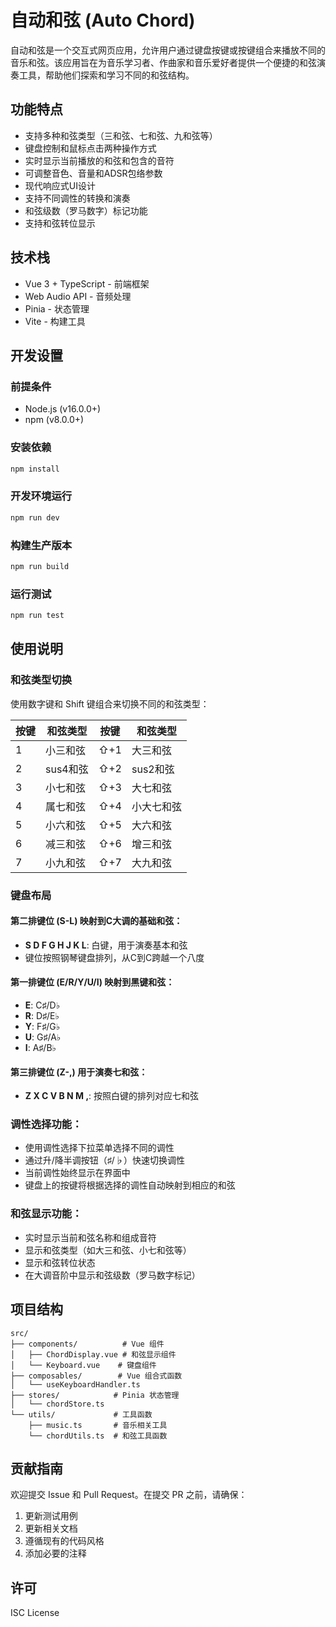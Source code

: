 # 自动和弦 (Auto Chord)

自动和弦是一个交互式网页应用，允许用户通过键盘按键或按键组合来播放不同的音乐和弦。该应用旨在为音乐学习者、作曲家和音乐爱好者提供一个便捷的和弦演奏工具，帮助他们探索和学习不同的和弦结构。

## 功能特点

- 支持多种和弦类型（三和弦、七和弦、九和弦等）
- 键盘控制和鼠标点击两种操作方式
- 实时显示当前播放的和弦和包含的音符
- 可调整音色、音量和ADSR包络参数
- 现代响应式UI设计
- 支持不同调性的转换和演奏
- 和弦级数（罗马数字）标记功能
- 支持和弦转位显示

## 技术栈

- Vue 3 + TypeScript - 前端框架
- Web Audio API - 音频处理
- Pinia - 状态管理
- Vite - 构建工具

## 开发设置

### 前提条件

- Node.js (v16.0.0+)
- npm (v8.0.0+)

### 安装依赖

```bash
npm install
```

### 开发环境运行

```bash
npm run dev
```

### 构建生产版本

```bash
npm run build
```

### 运行测试

```bash
npm run test
```

## 使用说明

### 和弦类型切换

使用数字键和 Shift 键组合来切换不同的和弦类型：

| 按键 | 和弦类型 | 按键 | 和弦类型 |
|------|----------|------|----------|
| 1 | 小三和弦 | ⇧+1 | 大三和弦 |
| 2 | sus4和弦 | ⇧+2 | sus2和弦 |
| 3 | 小七和弦 | ⇧+3 | 大七和弦 |
| 4 | 属七和弦 | ⇧+4 | 小大七和弦 |
| 5 | 小六和弦 | ⇧+5 | 大六和弦 |
| 6 | 减三和弦 | ⇧+6 | 增三和弦 |
| 7 | 小九和弦 | ⇧+7 | 大九和弦 |

### 键盘布局

#### 第二排键位 (S-L) 映射到C大调的基础和弦：
- **S D F G H J K L**: 白键，用于演奏基本和弦
- 键位按照钢琴键盘排列，从C到C跨越一个八度

#### 第一排键位 (E/R/Y/U/I) 映射到黑键和弦：
- **E**: C♯/D♭
- **R**: D♯/E♭
- **Y**: F♯/G♭
- **U**: G♯/A♭
- **I**: A♯/B♭

#### 第三排键位 (Z-,) 用于演奏七和弦：
- **Z X C V B N M ,**: 按照白键的排列对应七和弦

### 调性选择功能：
- 使用调性选择下拉菜单选择不同的调性
- 通过升/降半调按钮（♯/♭）快速切换调性
- 当前调性始终显示在界面中
- 键盘上的按键将根据选择的调性自动映射到相应的和弦

### 和弦显示功能：
- 实时显示当前和弦名称和组成音符
- 显示和弦类型（如大三和弦、小七和弦等）
- 显示和弦转位状态
- 在大调音阶中显示和弦级数（罗马数字标记）

## 项目结构

```
src/
├── components/          # Vue 组件
│   ├── ChordDisplay.vue # 和弦显示组件
│   └── Keyboard.vue    # 键盘组件
├── composables/        # Vue 组合式函数
│   └── useKeyboardHandler.ts
├── stores/            # Pinia 状态管理
│   └── chordStore.ts
└── utils/             # 工具函数
    ├── music.ts       # 音乐相关工具
    └── chordUtils.ts  # 和弦工具函数
```

## 贡献指南

欢迎提交 Issue 和 Pull Request。在提交 PR 之前，请确保：

1. 更新测试用例
2. 更新相关文档
3. 遵循现有的代码风格
4. 添加必要的注释

## 许可

ISC License


